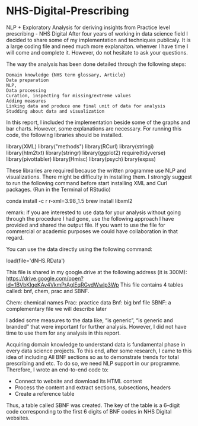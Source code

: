 # NHS-Digital-Prescribing
NLP + Exploratory Analysis for deriving insights from Practice level prescribing - NHS Digital
After four years of working in data science field I decided to share some of my implementation and techniques publicaly. It is a large coding file and need much more explanaiton. whenver I have time I will come and complete it. However, do not hesitate to ask your questions.

The way the analysis has been done detailed through the following steps:

    Domain knowledge {NHS term glossary, Article}
    Data preparation 
    NLP,
    Data processing 
    Curation, inspecting for missing/extreme values
    Adding measures
    Linking data and produce one final unit of data for analysis
    Studding about data and visualization

In this report, I included the implementation beside some of the graphs and bar charts. However, some explanations are necessary.
For running this code, the following libraries should be installed.

library(XML)	library("methods")	library(RCurl)	library(stringi)	library(htm2txt)	library(stringr)
library(ggplot2)	require(tidyverse)	library(pivottabler)	library(Hmisc)	library(psych)	brary(expss)

These libraries are required because the written programme use NLP and visualizations. There might be difficulty in installing them. I strongly suggest to run the following command before start installing XML and Curl packages. (Run in the Terminal of RStudio)

conda install -c r r-xml=3.98_1.5
brew install libxml2

remark: if you are interested to use data for your analysis without going through the procedure I had gone, use the following approach I have provided and shared the output file. If you want to use the file for commercial or academic purposes we could have collaboration in that regard.

You can use the data directly using the following command:
 
load(file='dNHS.RData')

This file is shared in my google.drive at the following address (it is 300M):
https://drive.google.com/open?id=1BVbKlgeKAy4VkmPrAglEqRGvdWwlp3Wp
This file contains 4 tables called: bnf, chem, prac and SBNF. 

  Chem: chemical names
  Prac: practice data
  Bnf: big bnf file
  SBNF:  a complementary file we will describe later
  
I added some measures to the data like, “is generic”, “is generic and branded” that were important for further analysis. However, I did not have time to use them for any analysis in this report.

Acquiring domain knowledge to understand data is fundamental phase in every data science projects. To this end, after some research, I came to this idea of including All BNF sections so as to demonstrate trends for total prescribing and etc. To do so, we need NLP support in our programme. Therefore, I wrote an end-to-end code to:

  -	Connect to website and download its HTML content
  -	Process the content and extract sections, subsections, headers
  -	Create a reference table  
  
Thus, a table called SBNF was created. The key of the table is a 6-digit code corresponding to the first 6 digits of BNF codes in NHS Digital websites.




